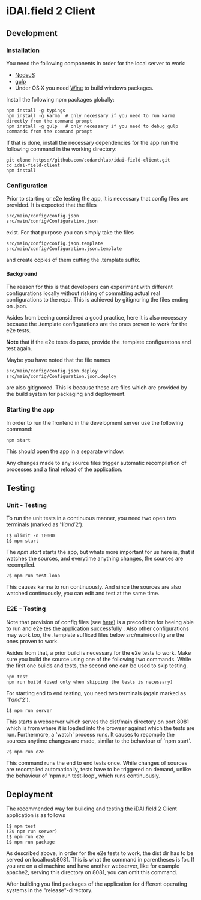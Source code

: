 # iDAI.field 2 Client

## Development

### Installation

You need the following components in order for the local server to work:

* [NodeJS](https://nodejs.org/download/)
* [gulp](https://github.com/gulpjs/gulp/blob/master/docs/getting-started.md)
* Under OS X you need [Wine](http://www.davidbaumgold.com/tutorials/wine-mac/) to build windows packages.

Install the following npm packages globally:

```
npm install -g typings
npm install -g karma  # only necessary if you need to run karma directly from the command prompt
npm install -g gulp   # only necessary if you need to debug gulp commands from the command prompt
```

If that is done, install the necessary dependencies 
for the app run the following command in the working directory:

```
git clone https://github.com/codarchlab/idai-field-client.git
cd idai-field-client
npm install
```

### Configuration

Prior to starting or e2e testing the app, it is necessary that config files are provided.
It is expected that the files

```
src/main/config/config.json
src/main/config/Configuration.json
```

exist. For that purpose you can simply take the files

```
src/main/config/config.json.template
src/main/config/Configuration.json.template
```

and create copies of them cutting the .template suffix.

#### Background

The reason for this is that developers can experiment with different configurations locally
without risking of committing actual real configurations to the repo. This is achieved by gitignoring 
the files ending on .json. 

Asides from beeing considered a good practice, here it is also necessary because the .template
configurations are the ones proven to work for the e2e tests.

**Note** that if the e2e tests do pass, provide the .template configuratons and test again.

Maybe you have noted that the file names 

```
src/main/config/config.json.deploy
src/main/config/Configuration.json.deploy
```

are also gitignored. This is because these are files which are 
provided by the build system for packaging and deployment.


### Starting the app

In order to run the frontend in the development server use the following command:

```
npm start
```

This should open the app in a separate window.

Any changes made to any source files trigger automatic recompilation
of processes and a final reload of the application.


## Testing

### Unit - Testing

To run the unit tests in a continuous manner, 
you need two open two terminals (marked as '1$' and '2$'). 

```
1$ ulimit -n 10000
1$ npm start
```

The *npm start* starts the app, but whats more important for us here is,
that it watches the sources, and everytime anything changes, the sources
are recompiled.

```
2$ npm run test-loop
```

This causes karma to run continuously. And since the sources are also watched
continuously, you can edit and test at the same time.

### E2E - Testing

Note that provision of config files (see [here](#configuration)) is a precodition for beeing able to run and e2e tes the application successfully .
Also other configurations may work too, the .template suffixed
files below src/main/config are the ones proven to work.

Asides from that, a prior build is necessary for the e2e tests to work.
Make sure you build the source using one of the following two commands.
While the first one builds and tests, the second one can be used to
skip testing.

```
npm test
npm run build (used only when skipping the tests is necessary)
```

For starting end to end testing,
you need two terminals (again marked as '1$' and '2$').

```
1$ npm run server
```

This starts a webserver which serves the dist/main directory on port 8081
which is from where it is loaded into the browser against which the tests are run.
Furthermore, a 'watch' process runs. It causes to recompile the sources anytime changes
are made, similar to the behaviour of 'npm start'.

```
2$ npm run e2e
```

This command runs the end to end tests once. While changes of sources are recompiled
automatically, tests have to be triggered on demand, unlike the behaviour of
'npm run test-loop', which runs continuously.

## Deployment

The recommended way for building and testing
the iDAI.field 2 Client application is as follows

```
1$ npm test
(2$ npm run server)
1$ npm run e2e
1$ npm run package
```

As described above, in order for the e2e tests to work, the dist dir has to be served
on localhost:8081. This is what the command in parentheses is for. If you are on a ci machine
 and have another webserver, like for example apache2, serving this directory on 8081, you
can omit this command.

After building you find packages of the application for different operating systems
in the "release"-directory.
